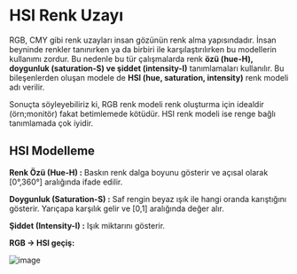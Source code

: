 # HSI Renk Uzayı

RGB, CMY gibi renk uzayları insan gözünün renk alma yapısındadır. İnsan beyninde renkler tanınırken ya da birbiri ile karşılaştırılırken bu modellerin kullanımı zordur.
Bu nedenle bu tür çalışmalarda renk **özü (hue-H), doygunluk (saturation-S) ve şiddet (intensity-I)** tanımlamaları kullanılır. Bu bileşenlerden oluşan modele de **HSI (hue, saturation, intensity)** renk modeli adı verilir.

Sonuçta söyleyebiliriz ki, RGB renk modeli renk oluşturma için idealdir (örn;monitör) fakat betimlemede kötüdür. HSI renk modeli ise renge bağlı tanımlamada çok iyidir.

## HSI Modelleme

**Renk Özü (Hue-H) :** Baskın renk dalga boyunu gösterir ve açısal olarak [0°,360°] aralığında ifade edilir.

**Doygunluk (Saturation-S) :** Saf rengin beyaz ışık
ile hangi oranda karıştığını gösterir. Yarıçapa 
karşılık gelir ve [0,1] aralığında değer alır.

**Şiddet (Intensity-I) :** Işık miktarını gösterir.

**RGB → HSI geçiş:**

![image](https://user-images.githubusercontent.com/59111328/135862273-77134d7b-810c-41de-ad00-ccf26beaf183.png)



